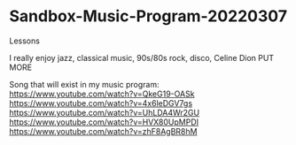 # Sandbox-Music-Program-20220307
Lessons

I really enjoy jazz, classical music, 90s/80s rock, disco, Celine Dion PUT MORE

Song that will exist in my music program:
<br> https://www.youtube.com/watch?v=QkeG19-OASk
<br> https://www.youtube.com/watch?v=4x6leDGV7gs
<br> https://www.youtube.com/watch?v=UhLDA4Wr2GU
<br> https://www.youtube.com/watch?v=HVX80UpMPDI
<br> https://www.youtube.com/watch?v=zhF8AgBR8hM
<br>
<br>

